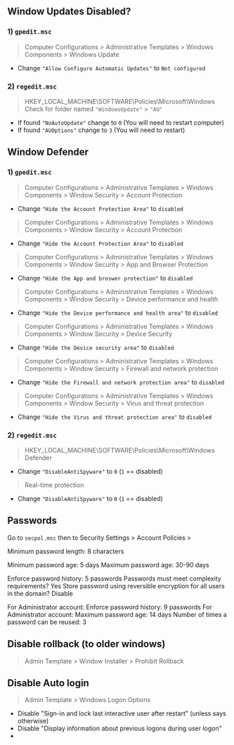 ## Window Updates Disabled?
### 1) `gpedit.msc`
> Computer Configurations > Administrative Templates > Windows Components > Windows Update
- Change `"Allow Configure Automatic Updates"` to `Not configured`

### 2) `regedit.msc` 
> HKEY_LOCAL_MACHINE\SOFTWARE\Policies\Microsoft\Windows 
Check for folder named `"WindowsUpdate"` > `"AU"`
- If found `"NoAutoUpdate"` change to `0` (You will need to restart computer)
- If found `"AUOptions"` change to `3` (You will need to restart)


## Window Defender
### 1) `gpedit.msc`
> Computer Configurations > Administrative Templates > Windows Components > Window Security > Account Protection
- Change `"Hide the Account Protection Area"` to `disabled`
> Computer Configurations > Administrative Templates > Windows Components > Window Security > Account Protection
- Change `"Hide the Account Protection Area"` to  `disabled`
> Computer Configurations > Administrative Templates > Windows Components > Window Security > App and Browser Protection
- Change `"Hide the App and broswer protection"` to  `disabled`
> Computer Configurations > Administrative Templates > Windows Components > Window Security > Device performance and health
- Change `"Hide the Device performance and health area"` to  `disabled`
> Computer Configurations > Administrative Templates > Windows Components > Window Security > Device Security 
- Change `"Hide the Device security area"` to `disabled`
> Computer Configurations > Administrative Templates > Windows Components > Window Security > Firewall and network protection
- Change `"Hide the Firewall and network protection area"` to `disabled`
> Computer Configurations > Administrative Templates > Windows Components > Window Security > Virus and threat protection 
- Change `"Hide the Virus and threat protection area"` to `disabled`

### 2) `regedit.msc`
> HKEY_LOCAL_MACHINE\SOFTWARE\Policies\Microsoft\Windows Defender
- Change `"DisableAntiSpyware"` to `0` (`1` == disabled)
> Real-time protection
- Change `"DisableAntiSpyware"` to `0` (`1` == disabled)


## Passwords 
Go to `secpol.msc` then to Security Settings > Account Policies >

Minimum password length: 8 characters

Minimum password age: 5 days
Maximum password age: 30-90 days

Enforce password history: 5 passwords
Passwords must meet complexity requirements? Yes
Store password using reversible encryption for all users in the domain? Disable


For Administrator account: Enforce password history: 9 passwords
For Administrator account: Maximum password age: 14 days
Number of times a password can be reused: 3
 

## Disable rollback (to older windows)
> Admin Template > Window Installer > Prohibit Rollback
 
 ## Disable Auto login
 > Admin Template > Windows Logon Options
  - Disable "Sign-in and lock last interactive user after restart" (unless says otherwise)
  - Disable "Display information about previous logons during user logon"
  - 
